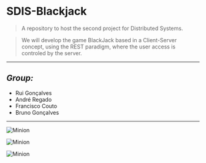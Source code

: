 # **SDIS-Blackjack**

> A repository to host the second project for Distributed Systems.

> We will develop the game BlackJack based in a Client-Server concept, using the REST paradigm, where the user access is controled by the server.

---

## _Group:_

- Rui Gonçalves
- André Regado
- Francisco Couto
- Bruno Gonçalves

---

![Minion](http://www.junifeup.pt/wp-content/uploads/2016/01/feup.png)

![Minion](http://ademir.winponta.com.br/wp-content/uploads/2014/10/java-logo.png)

![Minion](http://zewaren.net/site/sites/default/files/imagepicker/1/logo_intellij_idea.gif)
